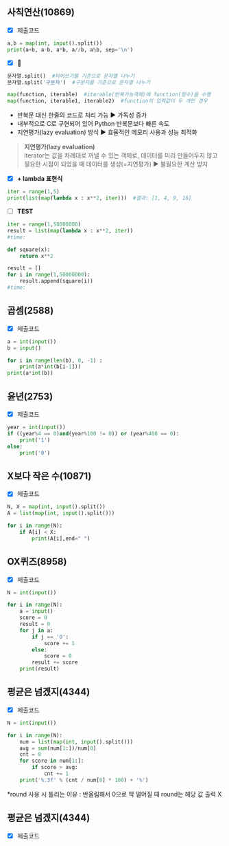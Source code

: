 ## 사칙연산(10869)

-  [x] 제출코드
```python
a,b = map(int, input().split())
print(a+b, a-b, a*b, a//b, a%b, sep='\n')
```

-  [x] 📝
```python
문자열.split()  #띄어쓰기를 기준으로 문자열 나누기 
문자열.split('구분자')  #구분자를 기준으로 문자열 나누기
```

```python
map(function, iterable)  #iterable(반복가능객체)에 function(함수)을 수행
map(function, iterable1, iterable2)  #function의 입력값이 두 개인 경우
```
- 반복문 대신 한줄의 코드로 처리 가능 ▶ 가독성 증가
- 내부적으로 C로 구현되어 있어 Python 반복문보다 빠른 속도
- 지연평가(lazy evaluation) 방식 ▶ 효율적인 메모리 사용과 성능 최적화

> **지연평가(lazy evaluation)** <br/>
> iterator는 값을 차례대로 꺼낼 수 있는 객체로, 데이터를 미리 만들어두지 않고 필요한 시점이 되었을 때 데이터를 생성(=지연평가) ▶ 불필요한 계산 방지


-  [x] **+ lambda 표현식**
```python
iter = range(1,5)
print(list(map(lambda x : x**2, iter)))  #결과: [1, 4, 9, 16]
```

-  [ ] **TEST**
```python
iter = range(1,50000000)
result = list(map(lambda x : x**2, iter))
#time: 
```

```python
def square(x):
    return x**2

result = []
for i in range(1,50000000):
    result.append(square(i))
#time: 
```


## 곱셈(2588)

-  [x] 제출코드
```python
a = int(input())
b = input()

for i in range(len(b), 0, -1) :
    print(a*int(b[i-1]))
print(a*int(b))
```


## 윤년(2753)

-  [x] 제출코드
```python
year = int(input())
if ((year%4 == 0)and(year%100 != 0)) or (year%400 == 0):
    print('1')
else:
    print('0')
```


## X보다 작은 수(10871)

-  [x] 제출코드
```python
N, X = map(int, input().split())
A = list(map(int, input().split()))

for i in range(N):
    if A[i] < X:
        print(A[i],end=" ") 
```


## OX퀴즈(8958)

-  [x] 제출코드
```python
N = int(input())

for i in range(N):
    a = input()
    score = 0
    result = 0
    for j in a:
        if j == 'O':
            score += 1
        else:
            score = 0
        result += score
    print(result)
```


## 평균은 넘겠지(4344)

-  [x] 제출코드
```python
N = int(input())

for i in range(N):
    num = list(map(int, input().split()))
    avg = sum(num[1:])/num[0]
    cnt = 0
    for score in num[1:]:
        if score > avg:
            cnt += 1
    print('%.3f' % (cnt / num[0] * 100) + '%')
```
*round 사용 시 틀리는 이유 : 반올림해서 0으로 딱 떨어질 때 round는 해당 값 출력 X


## 평균은 넘겠지(4344)

-  [x] 제출코드
```python

```
